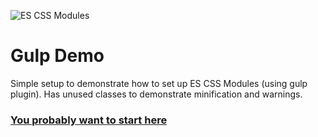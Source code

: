 ![ES CSS Modules](https://raw.githubusercontent.com/jacobp100/es-css-modules/master/assets/es.png)

# Gulp Demo

Simple setup to demonstrate how to set up ES CSS Modules (using gulp plugin). Has unused classes to demonstrate minification and warnings.

### [You probably want to start here](https://github.com/jacobp100/gulp-es-css-modules-demo/blob/master/gulpfile.babel.js)

